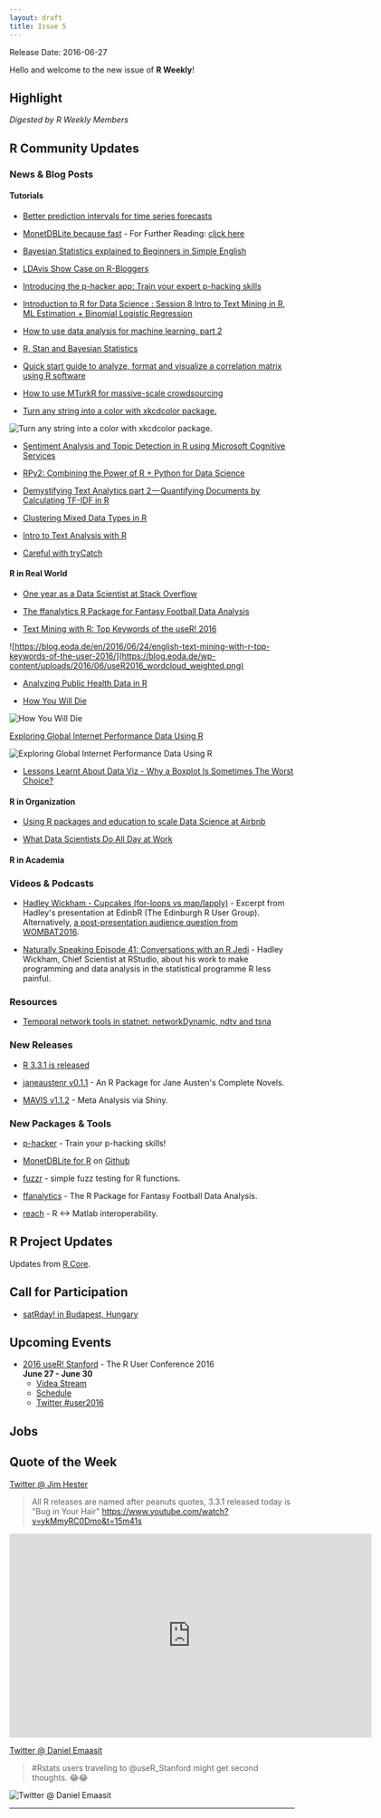 ```yaml
---
layout: draft
title: Issue 5
---
```


Release Date: 2016-06-27

Hello and welcome to the new issue of **R Weekly**!

## Highlight

*Digested by R Weekly Members*

## R Community Updates

### News & Blog Posts

#### Tutorials

+ [Better prediction intervals for time series forecasts](http://ellisp.github.io/blog/2016/01/30/hybrid-forecasts/)

+ [MonetDBLite because fast](http://www.r-bloggers.com/monetdblite-because-fast/) - For Further Reading: [click here](https://www.monetdb.org/blog/monetdblite-r)

+ [Bayesian Statistics explained to Beginners in Simple English](http://www.analyticsvidhya.com/blog/2016/06/bayesian-statistics-beginners-simple-english/)

+ [LDAvis Show Case on R-Bloggers](http://r-addict.com/2016/06/21/LDAvis-RBloggers.html)

+ [Introducing the p-hacker app: Train your expert p-hacking skills](http://www.nicebread.de/introducing-p-hacker/) 

+ [Introduction to R for Data Science : Session 8 Intro to Text Mining in R, ML Estimation + Binomial Logistic Regression](http://www.exactness.net/post/146247550535/introduction-to-r-for-data-science-session-8)

+ [How to use data analysis for machine learning, part 2](http://www.sharpsightlabs.com/data-analysis-machine-learning-example-part2/)

+ [R, Stan and Bayesian Statistics](http://blog.revolutionanalytics.com/2016/06/r-stan-bayesian-stats.html)

+ [Quick start guide to analyze, format and visualize a correlation matrix using R software ](http://www.sthda.com/english/wiki/correlation-matrix-a-quick-start-guide-to-analyze-format-and-visualize-a-correlation-matrix-using-r-software)

+ [How to use MTurkR for massive-scale crowdsourcing](https://journal.r-project.org/archive/accepted/leeper.pdf)

+ [Turn any string into a color with xkcdcolor package.](https://gist.github.com/rasmusab/2ddd12eb67e9019dd1f16bbaf5935786)

![Turn any string into a color with xkcdcolor package.](https://pbs.twimg.com/media/ClOeFKSWAAArMIj.jpg:large)

+ [Sentiment Analysis and Topic Detection in R using Microsoft Cognitive Services](https://philferriere.blogspot.de/2016/06/sentiment-analysis-and-topic-detection.html)

+ [RPy2: Combining the Power of R + Python for Data Science](http://blog.yhat.com/posts/rpy2-combing-the-power-of-r-and-python.html)

+ [Demystifying Text Analytics part 2 — Quantifying Documents by Calculating TF-IDF in R](https://blog.exploratory.io/demystifying-text-analytics-part-2-quantifying-documents-by-calculating-tf-idf-in-r-756955faa1ea#.o343d9vp2)

+ [Clustering Mixed Data Types in R](https://dpmartin42.github.io/r/cluster-mixed-types)

+ [Intro to Text Analysis with R](www.r-bloggers.com/intro-to-text-analysis-with-r/)

+ [Careful with tryCatch](b-rodrigues.github.com/2016/06/21/careful-with-trycatch)


#### R in Real World

+ [One year as a Data Scientist at Stack Overflow](http://varianceexplained.org/r/year_data_scientist/)

+ [The ffanalytics R Package for Fantasy Football Data Analysis](http://fantasyfootballanalytics.net/2016/06/ffanalytics-r-package-fantasy-football-data-analysis.html)

+ [Text Mining with R: Top Keywords of the useR! 2016](https://blog.eoda.de/en/2016/06/24/english-text-mining-with-r-top-keywords-of-the-user-2016/)

![https://blog.eoda.de/en/2016/06/24/english-text-mining-with-r-top-keywords-of-the-user-2016/](https://blog.eoda.de/wp-content/uploads/2016/06/useR2016_wordcloud_weighted.png)

+ [Analyzing Public Health Data in R](http://www.arilamstein.com/blog/2016/06/20/public-health-r/)

+ [How You Will Die](http://flowingdata.com/2016/01/19/how-you-will-die/)

![How You Will Die](https://cdn.rawgit.com/rweekly/image/master/2016-06-27/when-die.gif)

[Exploring Global Internet Performance Data Using R](http://blog.revolutionanalytics.com/2016/06/exploring-global-internet-performance-data-using-r.html)

![Exploring Global Internet Performance Data Using R](https://revolution-computing.typepad.com/.a/6a010534b1db25970b01b7c870fc48970b-800wi)

+ [Lessons Learnt About Data Viz - Why a Boxplot Is Sometimes The Worst Choice?](https://omaymas.github.io/DataViz_Boxplot_Lessons_Learnt/)

#### R in Organization

+ [Using R packages and education to scale Data Science at Airbnb](https://medium.com/airbnb-engineering/using-r-packages-and-education-to-scale-data-science-at-airbnb-906faa58e12d#.jenn99sff)

+ [What Data Scientists Do All Day at Work](https://www.google.com/search?sclient=psy-ab&site=&source=hp&q=What+Data+Scientists+Do+All+Day+at+Work&btnK=Google+Search)

#### R in Academia



### Videos & Podcasts

+ [Hadley Wickham - Cupcakes (for-loops vs map/lapply)](https://www.youtube.com/watch?v=GyNqlOjhPCQ) - Excerpt from Hadley's presentation at EdinbR (The Edinburgh R User Group). Alternatively, [a post-presentation audience question from WOMBAT2016](https://youtu.be/hRNUgwAFZtQ?t=47m30s).

+ [Naturally Speaking Episode 41: Conversations with an R Jedi](https://naturallyspeakingpodcast.wordpress.com/2016/06/22/episode-41-conversations-with-an-r-jedi/) - Hadley Wickham, Chief Scientist at RStudio, about his work to make programming and data analysis in the statistical programme R less painful.


### Resources

+ [Temporal network tools in statnet: networkDynamic, ndtv and tsna](http://statnet.csde.washington.edu/workshops/SUNBELT/current/ndtv/ndtv_workshop.html)

### New Releases

+ [R 3.3.1 is released](http://www.r-statistics.com/2016/06/r-3-3-1-is-released/)

+ [janeaustenr v0.1.1](https://github.com/juliasilge/janeaustenr) - An R Package for Jane Austen's Complete Novels.

+ [MAVIS v1.1.2](https://github.com/kylehamilton/MAVIS) - Meta Analysis via Shiny.

### New Packages & Tools

+ [p-hacker](http://www.nicebread.de/introducing-p-hacker/) - Train your p-hacking skills!

+ [MonetDBLite for R](https://www.monetdb.org/blog/monetdblite-r) on [Github](https://github.com/hannesmuehleisen/MonetDBLite)

+ [fuzzr](https://github.com/mdlincoln/fuzzr) - simple fuzz testing for R functions.

+ [ffanalytics](http://fantasyfootballanalytics.net/2016/06/ffanalytics-r-package-fantasy-football-data-analysis.html) - The R Package for Fantasy Football Data Analysis.

+ [reach](https://github.com/schmidtchristoph/reach) - R <-> Matlab interoperability.

## R Project Updates

Updates from [R Core](http://developer.r-project.org/blosxom.cgi/R-devel/NEWS).


## Call for Participation

+ [satRday! in Budapest, Hungary](http://budapest.satrdays.org/#cfp)

## Upcoming Events

+ [2016 useR! Stanford](http://user2016.org/) - The R User Conference 2016<br /> **June 27 - June 30** <br>
  + [Videa Stream](https://aka.ms/user2016conference)
  + [Schedule](http://schedule.user2016.org)
  + [Twitter #user2016](https://twitter.com/hashtag/user2016)

## Jobs



## Quote of the Week

[Twitter @ Jim Hester](https://twitter.com/jimhester_/status/745229866946142208)

> All R releases are named after peanuts quotes, 3.3.1 released today is "Bug in Your Hair" https://www.youtube.com/watch?v=ykMmyRC0Dmo&t=15m41s

<iframe width="640" height="360" src="https://www.youtube.com/embed/ykMmyRC0Dmo?start=941" frameborder="0" allowfullscreen></iframe>

[Twitter @ Daniel Emaasit](https://twitter.com/Emaasit/status/746050096035414016)

> #Rstats users traveling to @useR_Stanford might get second thoughts. 😂😂

![Twitter @ Daniel Emaasit](https://pbs.twimg.com/media/ClqAMX_WIAAq7M5.jpg)

<hr>

<p><small id="page_view">&nbsp;</small></p>
